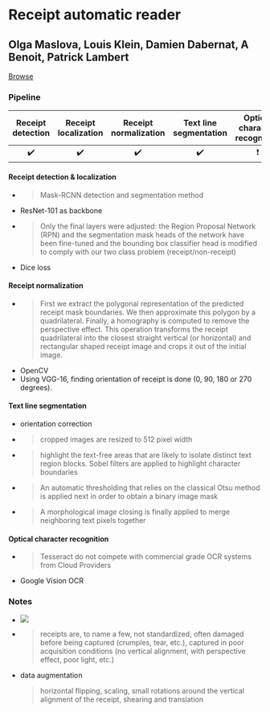 # Receipt automatic reader

## Olga Maslova, Louis Klein, Damien Dabernat, A Benoit, Patrick Lambert

[Browse](https://hal.archives-ouvertes.fr/hal-02196644/document)

### Pipeline

| Receipt detection | Receipt localization | Receipt normalization | Text line segmentation | Optical character recognition | Semantic analysis |
|:-----------------:|:--------------------:|:---------------------:|:----------------------:|:-----------------------------:|:-----------------:|
| ✔️                | ✔️                   | ✔️                    | ✔️                     | ❗                             | ❌                 |

#### Receipt detection & localization

* > Mask-RCNN detection and segmentation method
* ResNet-101 as backbone
* > Only the final layers were adjusted: the Region Proposal Network (RPN) and the segmentation mask heads of the network have been fine-tuned and the bounding box classifier head is modified to comply with our two class problem (receipt/non-receipt)
* Dice loss

#### Receipt normalization

* > First we extract the polygonal representation of the predicted receipt mask boundaries. We then approximate this polygon by a quadrilateral. Finally, a homography is computed to remove the perspective effect. This operation transforms the receipt quadrilateral into the closest straight vertical (or horizontal) and rectangular shaped receipt image and crops it out of the
  > initial image.
* OpenCV
* Using VGG-16, finding orientation of receipt is done (0, 90, 180 or 270 degrees).

#### Text line segmentation

* orientation correction
* > cropped images are resized to 512 pixel width
* > highlight the text-free areas that are likely to isolate distinct text region blocks. Sobel filters are applied to highlight character boundaries
* > An automatic thresholding that relies on the classical Otsu method is applied next in order to obtain a binary image mask
* > A morphological image closing is finally applied to merge neighboring text pixels together

#### Optical character recognition

- > Tesseract do not compete with commercial grade OCR systems from Cloud Providers
- Google Vision OCR

### Notes

* ![](/Users/piotr-mac/repos/awesome-receipt-data-extraction/reviews/images/maslowa2019receipt/chain.png)

* > receipts are, to name a few, not standardized, often damaged before being captured (crumples, tear, etc.), captured in poor acquisition conditions (no vertical alignment, with perspective effect, poor light, etc.)

* data augmentation
  
  > horizontal flipping, scaling, small rotations around the vertical alignment of the receipt, shearing and translation

